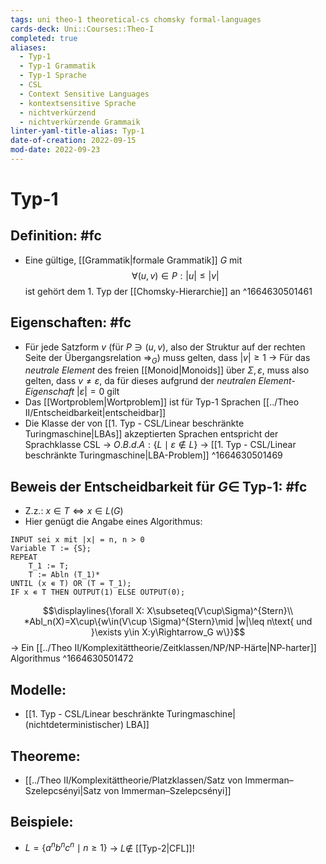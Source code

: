 ```yaml
---
tags: uni theo-1 theoretical-cs chomsky formal-languages
cards-deck: Uni::Courses::Theo-I
completed: true
aliases:
  - Typ-1
  - Typ-1 Grammatik
  - Typ-1 Sprache
  - CSL
  - Context Sensitive Languages
  - kontextsensitive Sprache
  - nichtverkürzend
  - nichtverkürzende Grammaik
linter-yaml-title-alias: Typ-1
date-of-creation: 2022-09-15
mod-date: 2022-09-23
---
```


# Typ-1

## Definition: #fc
- Eine gültige, [[Grammatik|formale Grammatik]] $G$ mit $$\forall(u,v)\in P:|u|\leq|v|$$ ist gehört dem 1. Typ der [[Chomsky-Hierarchie]] an
^1664630501461

## Eigenschaften: #fc
- Für jede Satzform $v$ (für $P\ni(u,v)$, also der Struktur auf der rechten Seite der Übergangsrelation $\Rightarrow_G$) muss gelten, dass $|v|\geq1$
	→ Für das *neutrale Element* des freien [[Monoid|Monoids]] über $\Sigma,\varepsilon$, muss also gelten, dass $v\neq\varepsilon,$ da für dieses aufgrund der *neutralen Element-Eigenschaft* $|\varepsilon|=0$ gilt
- Das [[Wortproblem|Wortproblem]] ist für Typ-1 Sprachen [[../Theo II/Entscheidbarkeit|entscheidbar]]
- Die Klasse der von [[1. Typ - CSL/Linear beschränkte Turingmaschine|LBAs]] akzeptierten Sprachen entspricht der Sprachklasse $\text{CSL}$
	→ $O.B.d.A:\{L\mid \varepsilon\notin L\}$
	→ [[1. Typ - CSL/Linear beschränkte Turingmaschine|LBA-Problem]]
^1664630501469

## Beweis der Entscheidbarkeit für $G\in$ Typ-1: #fc
- Z.z.: $x\in T\Longleftrightarrow x\in L(G)$
- Hier genügt die Angabe eines Algorithmus:
```
INPUT sei x mit |x| = n, n > 0
Variable T := {S};
REPEAT
	T_1 := T;
	T := Abln (T_1)*
UNTIL (x ∊ T) OR (T = T_1);
IF x ∊ T THEN OUTPUT(1) ELSE OUTPUT(0);
```
$$\displaylines{\forall X: X\subseteq(V\cup\Sigma)^{Stern}\\ *Abl_n(X)=X\cup\{w\in(V\cup \Sigma)^{Stern}\mid |w|\leq n\text{ und }\exists y\in X:y\Rightarrow_G w\}}$$
→ Ein [[../Theo II/Komplexitättheorie/Zeitklassen/NP/NP-Härte|NP-harter]] Algorithmus
^1664630501472

## Modelle:
- [[1. Typ - CSL/Linear beschränkte Turingmaschine|(nichtdeterministischer) LBA]]

## Theoreme:
- [[../Theo II/Komplexitättheorie/Platzklassen/Satz von Immerman–Szelepcsényi|Satz von Immerman–Szelepcsényi]]

## Beispiele:
- $L=\{a^nb^nc^n\mid n\geq1\}$
	→ $L\notin$ [[Typ-2|CFL]]!
